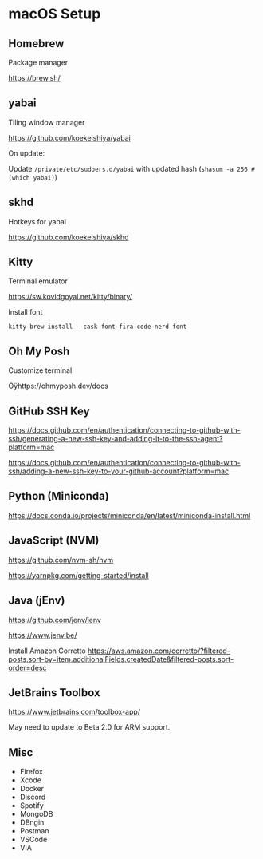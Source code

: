 # macOS Setup

## Homebrew
Package manager

https://brew.sh/

## yabai
Tiling window manager

https://github.com/koekeishiya/yabai

On update:

Update `/private/etc/sudoers.d/yabai` with updated hash (`shasum -a 256 #(which yabai)`)

## skhd
Hotkeys for yabai

https://github.com/koekeishiya/skhd

## Kitty
Terminal emulator

https://sw.kovidgoyal.net/kitty/binary/

Install font
```
kitty brew install --cask font-fira-code-nerd-font
```

## Oh My Posh
Customize terminal

Öÿhttps://ohmyposh.dev/docs

## GitHub SSH Key
https://docs.github.com/en/authentication/connecting-to-github-with-ssh/generating-a-new-ssh-key-and-adding-it-to-the-ssh-agent?platform=mac

https://docs.github.com/en/authentication/connecting-to-github-with-ssh/adding-a-new-ssh-key-to-your-github-account?platform=mac

## Python (Miniconda)
https://docs.conda.io/projects/miniconda/en/latest/miniconda-install.html

## JavaScript (NVM)
https://github.com/nvm-sh/nvm

https://yarnpkg.com/getting-started/install

## Java (jEnv)
https://github.com/jenv/jenv

https://www.jenv.be/

Install Amazon Corretto
https://aws.amazon.com/corretto/?filtered-posts.sort-by=item.additionalFields.createdDate&filtered-posts.sort-order=desc

## JetBrains Toolbox
https://www.jetbrains.com/toolbox-app/

May need to update to Beta 2.0 for ARM support.

## Misc
- Firefox
- Xcode
- Docker
- Discord
- Spotify
- MongoDB
- DBngin
- Postman
- VSCode
- VIA
